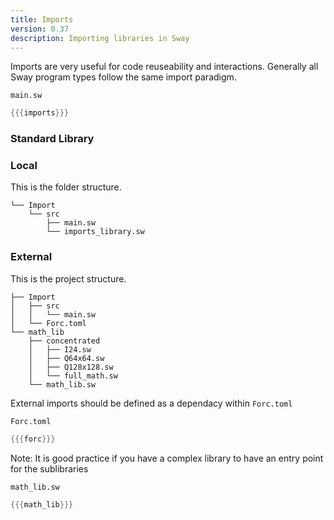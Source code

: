 ```yaml
---
title: Imports
version: 0.37
description: Importing libraries in Sway
---
```


Imports are very useful for code reuseability and interactions. Generally all Sway program types follow the same import paradigm.

`main.sw`

```rust
{{{imports}}}
```

### Standard Library

### Local

This is the folder structure.

```
└── Import
    └── src
        ├── main.sw
        └── imports_library.sw
```

### External

This is the project structure.

```
├── Import
│   ├── src
│   │   └── main.sw
│   └── Forc.toml
└── math_lib
    ├── concentrated
    │   ├── I24.sw
    │   ├── Q64x64.sw
    │   ├── Q128x128.sw
    │   └── full_math.sw
    └── math_lib.sw
```

External imports should be defined as a dependacy within `Forc.toml`

`Forc.toml`

```rust
{{{forc}}}
```

Note: It is good practice if you have a complex library to have an entry point for the sublibraries

`math_lib.sw`

```rust
{{{math_lib}}}
```
